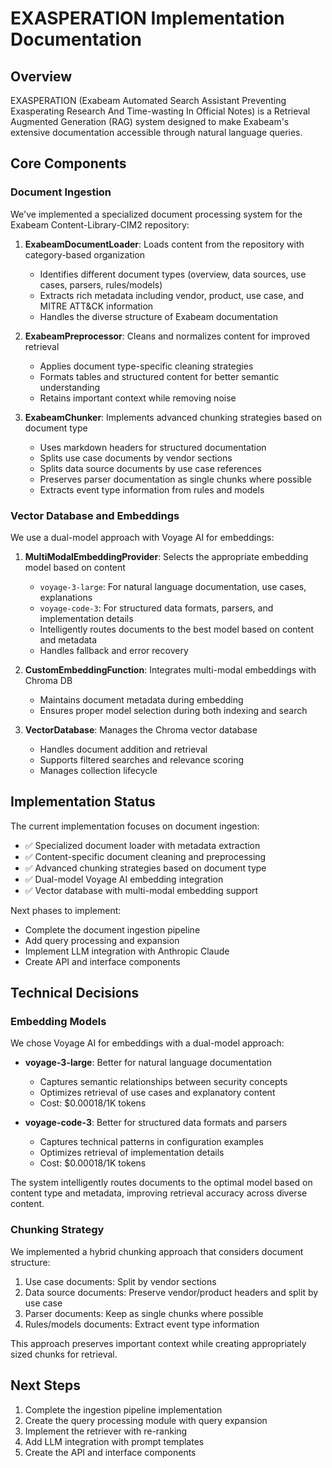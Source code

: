 # EXASPERATION Implementation Documentation

## Overview

EXASPERATION (Exabeam Automated Search Assistant Preventing Exasperating Research And Time-wasting In Official Notes) is a Retrieval Augmented Generation (RAG) system designed to make Exabeam's extensive documentation accessible through natural language queries.

## Core Components

### Document Ingestion

We've implemented a specialized document processing system for the Exabeam Content-Library-CIM2 repository:

1. **ExabeamDocumentLoader**: Loads content from the repository with category-based organization
   - Identifies different document types (overview, data sources, use cases, parsers, rules/models)
   - Extracts rich metadata including vendor, product, use case, and MITRE ATT&CK information
   - Handles the diverse structure of Exabeam documentation

2. **ExabeamPreprocessor**: Cleans and normalizes content for improved retrieval
   - Applies document type-specific cleaning strategies
   - Formats tables and structured content for better semantic understanding
   - Retains important context while removing noise

3. **ExabeamChunker**: Implements advanced chunking strategies based on document type
   - Uses markdown headers for structured documentation
   - Splits use case documents by vendor sections
   - Splits data source documents by use case references
   - Preserves parser documentation as single chunks where possible
   - Extracts event type information from rules and models

### Vector Database and Embeddings

We use a dual-model approach with Voyage AI for embeddings:

1. **MultiModalEmbeddingProvider**: Selects the appropriate embedding model based on content
   - `voyage-3-large`: For natural language documentation, use cases, explanations
   - `voyage-code-3`: For structured data formats, parsers, and implementation details
   - Intelligently routes documents to the best model based on content and metadata
   - Handles fallback and error recovery

2. **CustomEmbeddingFunction**: Integrates multi-modal embeddings with Chroma DB
   - Maintains document metadata during embedding
   - Ensures proper model selection during both indexing and search

3. **VectorDatabase**: Manages the Chroma vector database
   - Handles document addition and retrieval
   - Supports filtered searches and relevance scoring
   - Manages collection lifecycle

## Implementation Status

The current implementation focuses on document ingestion:

- ✅ Specialized document loader with metadata extraction
- ✅ Content-specific document cleaning and preprocessing
- ✅ Advanced chunking strategies based on document type
- ✅ Dual-model Voyage AI embedding integration
- ✅ Vector database with multi-modal embedding support

Next phases to implement:

- Complete the document ingestion pipeline
- Add query processing and expansion
- Implement LLM integration with Anthropic Claude
- Create API and interface components

## Technical Decisions

### Embedding Models

We chose Voyage AI for embeddings with a dual-model approach:

- **voyage-3-large**: Better for natural language documentation
  - Captures semantic relationships between security concepts
  - Optimizes retrieval of use cases and explanatory content
  - Cost: $0.00018/1K tokens

- **voyage-code-3**: Better for structured data formats and parsers
  - Captures technical patterns in configuration examples
  - Optimizes retrieval of implementation details
  - Cost: $0.00018/1K tokens

The system intelligently routes documents to the optimal model based on content type and metadata, improving retrieval accuracy across diverse content.

### Chunking Strategy

We implemented a hybrid chunking approach that considers document structure:

1. Use case documents: Split by vendor sections
2. Data source documents: Preserve vendor/product headers and split by use case
3. Parser documents: Keep as single chunks where possible
4. Rules/models documents: Extract event type information

This approach preserves important context while creating appropriately sized chunks for retrieval.

## Next Steps

1. Complete the ingestion pipeline implementation
2. Create the query processing module with query expansion
3. Implement the retriever with re-ranking
4. Add LLM integration with prompt templates
5. Create the API and interface components